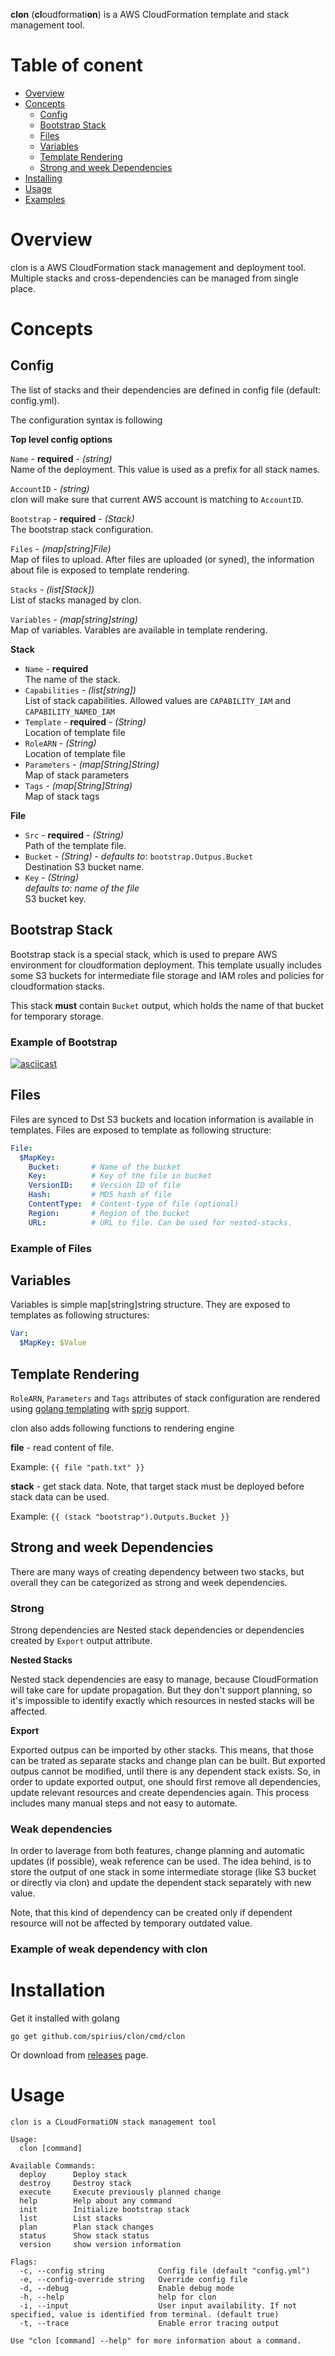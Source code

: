 **clon** (**cl**oudformati**on**) is a AWS CloudFormation template and stack management tool.

# Table of conent

- [Overview](#overview)
- [Concepts](#concepts)
  * [Config](#config)
  * [Bootstrap Stack](#bootstrap-stack)
  * [Files](#files)
  * [Variables](#variables)
  * [Template Rendering](#template-rendering)
  * [Strong and week Dependencies](#strong-and-week-dependencies)
- [Installing](#installing)
- [Usage](#usage)
- [Examples](#examples)

# Overview
clon is a AWS CloudFormation stack management and deployment tool. Multiple stacks and cross-dependencies can be managed from single place.

# Concepts

## Config
The list of stacks and their dependencies are defined in config file (default: config.yml).

The configuration syntax is following

**Top level config options**

`Name` - **required** - _(string)_ <br>
Name of the deployment. This value is used as a prefix for all stack names.

`AccountID` -  _(string)_ <br>
clon will make sure that current AWS account is matching to `AccountID`.

`Bootstrap` - **required** - _(Stack)_ <br>
The bootstrap stack configuration.

`Files` - _(map[string]File)_ <br>
Map of files to upload. After files are uploaded (or syned), the information about file is exposed to template rendering.


`Stacks` - _(list[Stack])_ <br>
List of stacks managed by clon.

`Variables` - _(map[string]string)_ <br>
Map of variables. Varables are available in template rendering.


**Stack**

* `Name` - **required** <br>
  The name of the stack.
* `Capabilities` - _(list[string])_ <br>
  List of stack capabilities. Allowed values are `CAPABILITY_IAM` and `CAPABILITY_NAMED_IAM`
* `Template` - **required** - _(String)_ <br>
  Location of template file
* `RoleARN` - _(String)_ <br>
  Location of template file
* `Parameters` - _(map[String]String)_ <br>
  Map of stack parameters
* `Tags` - _(map[String]String)_ <br>
  Map of stack tags

**File**

* `Src` - **required** - _(String)_<br>
  Path of the template file.
* `Bucket` - _(String)_ - 
   _defaults to_: `bootstrap.Outpus.Bucket`<br>
   Destination S3 bucket name.
* `Key` - _(String)_<br>
   _defaults to_: _name of the file_<br>
   S3 bucket key.


## Bootstrap Stack
Bootstrap stack is a special stack, which is used to prepare AWS environment for cloudformation deployment.
This template usually includes some S3 buckets for intermediate file storage and IAM roles and policies for cloudformation stacks.

This stack **must** contain `Bucket` output, which holds the name of that bucket for temporary storage.

### Example of Bootstrap
[![asciicast](https://asciinema.org/a/H7xdtZRFvRSV6XQMjk21fN9TY.png)](https://asciinema.org/a/H7xdtZRFvRSV6XQMjk21fN9TY)

## Files
Files are synced to Dst S3 buckets and location information is available in templates. Files are exposed to template as following structure: 

```yaml
File:
  $MapKey:
    Bucket:       # Name of the bucket
    Key:          # Key of the file in bucket
    VersionID:    # Version ID of file
    Hash:         # MD5 hash of file
    ContentType:  # Content-type of file (optional)
    Region:       # Region of the bucket
    URL:          # URL to file. Can be used for nested-stacks.
```

### Example of Files

## Variables
Variables is simple map[string]string structure. They are exposed to templates as following structures:

```yaml
Var:
  $MapKey: $Value
```

## Template Rendering
`RoleARN`, `Parameters` and `Tags` attributes of stack configuration are rendered using [golang templating](https://golang.org/pkg/text/template/#hdr-Actions) with [sprig](http://masterminds.github.io/sprig/) support.

clon also adds following functions to rendering engine

**file** - read content of file.

Example: `{{ file "path.txt" }}`

**stack** - get stack data. Note, that target stack must be deployed before stack data can be used.

Example:
`{{ (stack "bootstrap").Outputs.Bucket }}`


## Strong and week Dependencies
There are many ways of creating dependency between two stacks, but overall they can be categorized as strong and week dependencies.

### Strong
Strong dependencies are Nested stack dependencies or dependencies created by `Export` output attribute.

**Nested Stacks**

Nested stack dependencies are easy to manage, because CloudFormation will take care for update propagation. But they don't support planning, so it's impossible to identify exactly which resources in nested stacks will be affected.

**Export**

Exported outpus can be imported by other stacks. This means, that those can be trated as separate stacks and change plan can be built. But exported outpus cannot be modified, until there is any dependent stack exists. So, in order to update exported output, one should first remove all dependencies, update relevant resources and create dependencies again. This process includes many manual steps and not easy to automate.

### Weak dependencies
In order to laverage from both features, change planning and automatic updates (if possible), weak reference can be used. The idea behind, is to store the output of one stack in some intermediate storage (like S3 bucket or directly via clon) and update the dependent stack separately with new value.

Note, that this kind of dependency can be created only if dependent resource will not be affected by temporary outdated value.

### Example of weak dependency with clon


# Installation

Get it installed with golang

```
go get github.com/spirius/clon/cmd/clon
```

Or download from [releases](https://github.com/spirius/clon/releases/latest) page.

# Usage

```
clon is a CLoudFormatiON stack management tool

Usage:
  clon [command]

Available Commands:
  deploy      Deploy stack
  destroy     Destroy stack
  execute     Execute previously planned change
  help        Help about any command
  init        Initialize bootstrap stack
  list        List stacks
  plan        Plan stack changes
  status      Show stack status
  version     show version information

Flags:
  -c, --config string            Config file (default "config.yml")
  -e, --config-override string   Override config file
  -d, --debug                    Enable debug mode
  -h, --help                     help for clon
  -i, --input                    User input availability. If not specified, value is identified from terminal. (default true)
  -t, --trace                    Enable error tracing output

Use "clon [command] --help" for more information about a command.
```

